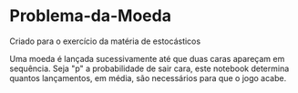 # Problema-da-Moeda
Criado para o exercício da matéria de estocásticos

Uma moeda é lançada sucessivamente até que duas caras apareçam em sequência.  Seja "p" a probabilidade de sair cara, este notebook determina quantos lançamentos, em média, são necessários para que o jogo acabe.

